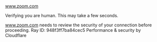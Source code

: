 www.zoom.com

Verifying you are human. This may take a few seconds.

www.zoom.com needs to review the security of your connection before proceeding.
Ray ID: 948f3ff7ba84cec5
Performance & security by Cloudflare